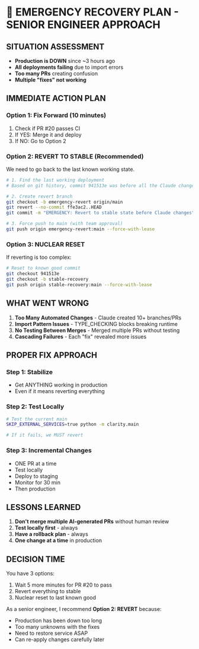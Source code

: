 # 🚨 EMERGENCY RECOVERY PLAN - SENIOR ENGINEER APPROACH

## SITUATION ASSESSMENT
- **Production is DOWN** since ~3 hours ago
- **All deployments failing** due to import errors
- **Too many PRs** creating confusion
- **Multiple "fixes" not working**

## IMMEDIATE ACTION PLAN

### Option 1: Fix Forward (10 minutes)
1. Check if PR #20 passes CI
2. If YES: Merge it and deploy
3. If NO: Go to Option 2

### Option 2: REVERT TO STABLE (Recommended)
We need to go back to the last known working state.

```bash
# 1. Find the last working deployment
# Based on git history, commit 941513e was before all the Claude changes

# 2. Create revert branch
git checkout -b emergency-revert origin/main
git revert --no-commit ffe3ac2..HEAD
git commit -m "EMERGENCY: Revert to stable state before Claude changes"

# 3. Force push to main (with team approval)
git push origin emergency-revert:main --force-with-lease
```

### Option 3: NUCLEAR RESET
If reverting is too complex:

```bash
# Reset to known good commit
git checkout 941513e
git checkout -b stable-recovery
git push origin stable-recovery:main --force-with-lease
```

## WHAT WENT WRONG

1. **Too Many Automated Changes** - Claude created 10+ branches/PRs
2. **Import Pattern Issues** - TYPE_CHECKING blocks breaking runtime
3. **No Testing Between Merges** - Merged multiple PRs without testing
4. **Cascading Failures** - Each "fix" revealed more issues

## PROPER FIX APPROACH

### Step 1: Stabilize
- Get ANYTHING working in production
- Even if it means reverting everything

### Step 2: Test Locally
```bash
# Test the current main
SKIP_EXTERNAL_SERVICES=true python -m clarity.main

# If it fails, we MUST revert
```

### Step 3: Incremental Changes
- ONE PR at a time
- Test locally
- Deploy to staging
- Monitor for 30 min
- Then production

## LESSONS LEARNED

1. **Don't merge multiple AI-generated PRs** without human review
2. **Test locally first** - always
3. **Have a rollback plan** - always
4. **One change at a time** in production

## DECISION TIME

You have 3 options:
1. Wait 5 more minutes for PR #20 to pass
2. Revert everything to stable
3. Nuclear reset to last known good

As a senior engineer, I recommend **Option 2: REVERT** because:
- Production has been down too long
- Too many unknowns with the fixes
- Need to restore service ASAP
- Can re-apply changes carefully later